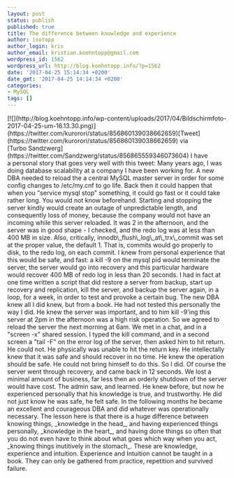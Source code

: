 ```yaml
---
layout: post
status: publish
published: true
title: The difference between knowledge and experience
author: isotopp
author_login: kris
author_email: kristian.koehntopp@gmail.com
wordpress_id: 1562
wordpress_url: http://blog.koehntopp.info/?p=1562
date: '2017-04-25 15:14:34 +0200'
date_gmt: '2017-04-25 14:14:34 +0200'
categories:
- MySQL
tags: []
---
```

<p>[![](http://blog.koehntopp.info/wp-content/uploads/2017/04/Bildschirmfoto-2017-04-25-um-16.13.30.png)](https://twitter.com/kurorori/status/856860139038662659)[Tweet](https://twitter.com/kurorori/status/856860139038662659)&nbsp;via [Turbo&nbsp;Sandzwerg](https://twitter.com/Sandzwerg/status/856865559346073604) I have a&nbsp;personal story that goes very well with this tweet:<!--more--> Many years ago, I was doing database scalability at a company I have been working for. A new DBA needed to reload the a&nbsp;central MySQL master server in order for some config changes to /etc/my.cnf to go life. Back then it could happen that when you "service mysql stop" something, it could go fast or it could take rather long. You would not know beforehand. Starting and stopping the server kindly would create an outage of unpredictable length, and consequently loss of money, because the company would not have an incoming while this server reloaded. It was 2 in the afternoon, and the server was in good shape - I checked, and the redo log was at less than 400 MB in size. Also, critically, innodb\_flush\_log\_at\_trx\_commit was set at the proper value, the default 1. That is,&nbsp;commits would go properly to disk, to the redo log, on each commit. I knew from personal experience that this would be safe, and fast: a kill -9 on the mysql pid would terminate the server, the server would go into recovery and this particular hardware would recover 400 MB of redo log in less than 20 seconds. I had in fact at one time&nbsp;written a script that did restore a server from backup, start up recovery and replication, kill the server, and backup the server again, in a loop, for a week, in order to test and provoke a certain bug. The new DBA knew all I did knew, but from a book. He had not tested this personally the way I did. He knew the server was important, and to him kill -9'ing this server at 2pm in the afternoon was a high risk operation. So we agreed to reload the server the next morning at 6am. We met in a chat, and in a "screen -x" shared session. I typed the kill command, and in a second screen a "tail -F" on the error log of the server, then asked him to hit return. He could not. He physically was unable to hit the return key. He intellectally knew that it was safe and should recover in no time. He knew the operation should be safe. He could not bring himself to do this. So I did. Of course the server went through recovery, and came back in 12 seconds. We lost a minimal amount of business, far less then an orderly shutdown of the server would have cost. The admin saw, and learned. He knew before, but now he experienced personally that his knowledge is true, and trustworthy. He did not just know he was safe, he felt safe. In the following months he became an excellent and courageous DBA and did whatever was operationally necessary. The lesson here is that there is a huge difference between knowing things, _knowledge in the head_, and having experienced things personally, _knowledge&nbsp;in the heart_, and having done things so often that you do not even have to think about what goes which way when you act, _knowing things inutitively in the stomach_. These are knowledge, experience and intuition. Experience and Intuition cannot be taught in a book. They can only be gathered from practice, repetition and survived failure.</p>
